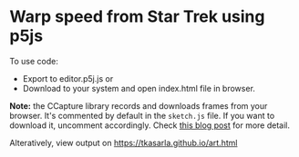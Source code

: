 # Warp speed from Star Trek using p5js

To use code:

 - Export to editor.p5j.js or
 - Download to your system and open index.html file in browser.

**Note:** the CCapture library records and downloads frames from your browser. It's commented by default in the `sketch.js` file. If you want to download it, uncomment accordingly. Check [this blog post](https://peterbeshai.com/blog/2018-10-28-p5js-ccapture/) for more detail.  

 Alteratively, view output on https://tkasarla.github.io/art.html
